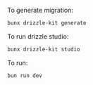 To generate migration:
```sh
bunx drizzle-kit generate
```

To run drizzle studio:
```sh
bunx drizzle-kit studio
```

To run:
```sh
bun run dev
```
